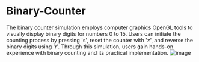 # Binary-Counter
The binary counter simulation employs computer graphics OpenGL tools to visually display binary digits for 
numbers 0 to 15. Users can initiate the counting process by pressing 's', reset the counter with 'z', 
and reverse the binary digits using 'r'. Through this simulation, users gain hands-on experience with 
binary counting and its practical implementation. 
![image](https://github.com/Mahalakshmil2003/Binary-Counter/assets/95754399/4d48b729-e930-4533-8f6a-2c072b371b52)
